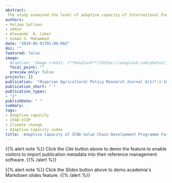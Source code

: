 ```yaml
---
abstract:
 The study examined the level of adaptive capacity of International Fund for Agricultural Development Value Chain Development Programme (IFAD-VCDP) farmers to climate change in North Central Nigeria. A multi-stage sampling technique was employed in the selection of respondents. A total of 483 respondents were selected for this study. Adaptive capacity index in addition to descriptive statistics were the analytical tools engaged in this study. The study revealed that the beneficiaries of programme in Benue State focused more on the household level adaptation strategies, while the beneficiaries in Niger State focused more on the farm level adaptation strategies. Meanwhile, the farmers employed both farm and household level adaptation strategies so as to reduce the impact of climate change on their welfare. An average respondent in Benue State is moderately adaptive to the strategies used with average adaptive capacity value of 0.55, while an average respondent in Niger State is highly adaptive to the strategies used with average adaptive capacity value of 0.68. A typical respondent in the study area is a moderate adapter with average adaptive capacity of 0.62. Educational systems that encourages skills acquisition seems to make more impact on adaptive capacity than those that are purely theoretical. It was therefore recommended that government and NGOs should assist in increasing the adaptive capacity of the farmers by conducting educational campaign and training on climate change and adaptation techniques, making reliable climate and weather information accessible to all farmers, climate change should be mainstreamed in all agricultural institutions and organizations, and also need for integration and collaboration between several government and non-governmental organizations involved in climate change adaptation for the usefulness of the recipient farmer at the local level.
authors:
- Halima Sallawu
- admin
- Alexande  A. Coker
- Usman S. Mohammed
date: "2019-05-01T01:00:00Z"
doi: ""
featured: false
image:
  #caption: 'Image credit: [**Unsplash**](https://unsplash.com/photos/jdD8gXaTZsc)'
  focal_point: ""
  preview_only: false
projects: []
publication: '*Nigerian Agricultural Policy Research Journal 6(1)*:1-10'
publication_short: " "
publication_types:
- "2"
publishDate: " "
summary: .
tags:
- Adaptive capacity
- IFAD-VCDP
- Climate change
- Adaptive Capacity index
title: 'Adaptive Capacity of IFAD-Value Chain Development Programme Farmers to Climate Change Risks in North Central Nigeria'
---
```

{{% alert note %}}
Click the *Cite* button above to demo the feature to enable visitors to import publication metadata into their reference management software.
{{% /alert %}}

{{% alert note %}}
Click the *Slides* button above to demo academia's Markdown slides feature.
{{% /alert %}}
